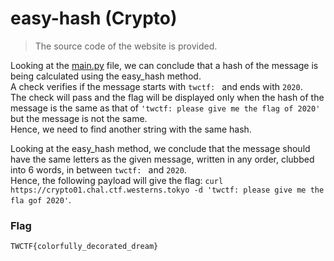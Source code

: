# easy-hash (Crypto)
  
> The source code of the website is provided.  
  
  
Looking at the [main.py](https://github.com/EnigmaEnvoy/2020-CTF-Writeups/blob/master/TokyoWesterns%20CTF/easy-hash/main.py) file, we can conclude that a hash of the message is being calculated using the easy_hash method.  
A check verifies if the message starts with `twctf: ` and ends with `2020`.  
The check will pass and the flag will be displayed only when the hash of the message is the same as that of `'twctf: please give me the flag of 2020'` but the message is not the same.  
Hence, we need to find another string with the same hash.  
  
  
Looking at the easy_hash method, we conclude that the message should have the same letters as the given message, written in any order, clubbed into 6 words, in between `twctf: ` and `2020`.  
Hence, the following payload will give the flag: `curl https://crypto01.chal.ctf.westerns.tokyo -d 'twctf: please give me the fla gof 2020'`.  
  
  
### Flag
`TWCTF{colorfully_decorated_dream}`
